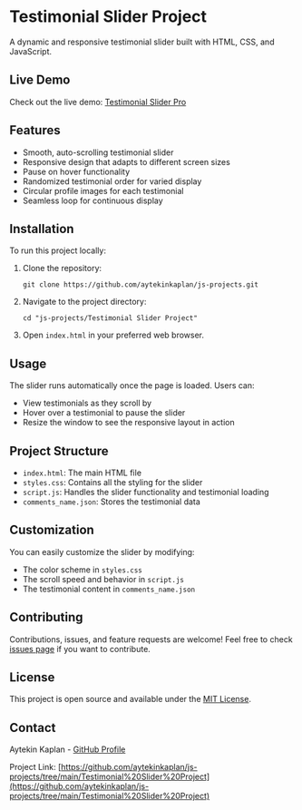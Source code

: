 # Testimonial Slider Project

A dynamic and responsive testimonial slider built with HTML, CSS, and JavaScript.

## Live Demo

Check out the live demo: [Testimonial Slider Pro](https://testimonial-slider-pro.netlify.app/)

## Features

- Smooth, auto-scrolling testimonial slider
- Responsive design that adapts to different screen sizes
- Pause on hover functionality
- Randomized testimonial order for varied display
- Circular profile images for each testimonial
- Seamless loop for continuous display

## Installation

To run this project locally:

1. Clone the repository:
   ```
   git clone https://github.com/aytekinkaplan/js-projects.git
   ```
2. Navigate to the project directory:
   ```
   cd "js-projects/Testimonial Slider Project"
   ```
3. Open `index.html` in your preferred web browser.

## Usage

The slider runs automatically once the page is loaded. Users can:

- View testimonials as they scroll by
- Hover over a testimonial to pause the slider
- Resize the window to see the responsive layout in action

## Project Structure

- `index.html`: The main HTML file
- `styles.css`: Contains all the styling for the slider
- `script.js`: Handles the slider functionality and testimonial loading
- `comments_name.json`: Stores the testimonial data

## Customization

You can easily customize the slider by modifying:

- The color scheme in `styles.css`
- The scroll speed and behavior in `script.js`
- The testimonial content in `comments_name.json`

## Contributing

Contributions, issues, and feature requests are welcome! Feel free to check [issues page](https://github.com/aytekinkaplan/js-projects/issues) if you want to contribute.

## License

This project is open source and available under the [MIT License](LICENSE).

## Contact

Aytekin Kaplan - [GitHub Profile](https://github.com/aytekinkaplan)

Project Link: [https://github.com/aytekinkaplan/js-projects/tree/main/Testimonial%20Slider%20Project](https://github.com/aytekinkaplan/js-projects/tree/main/Testimonial%20Slider%20Project)
